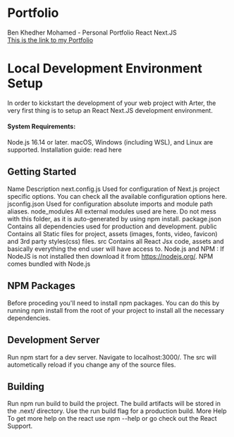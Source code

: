 # Portfolio
 Ben Khedher Mohamed - Personal Portfolio React Next.JS   
 [This is the link to my Portfolio](https://bkmed.github.io/Portfolio/)

# Local Development Environment Setup
In order to kickstart the development of your web project with Arter, the very first thing is to setup an React Next.JS development environment.

#### System Requirements:

Node.js 16.14 or later.
macOS, Windows (including WSL), and Linux are supported.
Installation guide: read here

## Getting Started

Name	Description
next.config.js	Used for configuration of Next.js project specific options. You can check all the available configuration options here.
jsconfig.json	Used for configuration absolute imports and module path aliases.
node_modules	All external modules used are here. Do not mess with this folder, as it is auto-generated by using npm install.
package.json	Contains all dependencies used for production and development.
public	Contains all Static files for project, assets (images, fonts, video, favicon) and 3rd party styles(css) files.
src	Contains all React Jsx code, assets and basically everything the end user will have access to.
Node.js and NPM : If NodeJS is not installed then download it from https://nodejs.org/. NPM comes bundled with Node.js

## NPM Packages

Before proceding you'll need to install npm packages. You can do this by running npm install from the root of your project to install all the necessary dependencies.

## Development Server

Run npm start for a dev server. Navigate to localhost:3000/. The src will autometically reload if you change any of the source files.

## Building

Run npm run build to build the project. The build artifacts will be stored in the .next/ directory. Use the run build flag for a production build.
More Help
To get more help on the react use npm --help or go check out the React Support.
